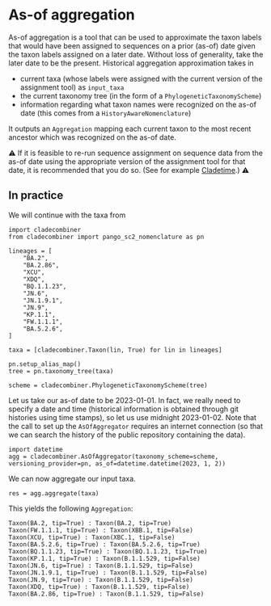 # As-of aggregation

As-of aggregation is a tool that can be used to approximate the taxon labels that would have been assigned to sequences on a prior (as-of) date given the taxon labels assigned on a later date.
Without loss of generality, take the later date to be the present.
Historical aggregation approximation takes in
- current taxa (whose labels were assigned with the current version of the assignment tool) as `input_taxa`
- the current taxonomy tree (in the form of a `PhylogeneticTaxonomyScheme`)
- information regarding what taxon names were recognized on the as-of date (this comes from a `HistoryAwareNomenclature`)

It outputs an `Aggregation` mapping each current taxon to the most recent ancestor which was recognized on the as-of date.

⚠️ If it is feasible to re-run sequence assignment on sequence data from the as-of date using the appropriate version of the assignment tool for that date, it is recommended that you do so.
(See for example [Cladetime](https://cladetime.readthedocs.io/en/latest/).) ⚠️

## In practice

We will continue with the taxa from [](fixed_agg_workflow/#observed-taxa)

```
import cladecombiner
from cladecombiner import pango_sc2_nomenclature as pn

lineages = [
    "BA.2",
    "BA.2.86",
    "XCU",
    "XDQ",
    "BQ.1.1.23",
    "JN.6",
    "JN.1.9.1",
    "JN.9",
    "KP.1.1",
    "FW.1.1.1",
    "BA.5.2.6",
]

taxa = [cladecombiner.Taxon(lin, True) for lin in lineages]

pn.setup_alias_map()
tree = pn.taxonomy_tree(taxa)

scheme = cladecombiner.PhylogeneticTaxonomyScheme(tree)
```

Let us take our as-of date to be 2023-01-01.
In fact, we really need to specify a date and time (historical information is obtained through git histories using time stamps), so let us use midnight 2023-01-02.
Note that the call to set up the `AsOfAggregator` requires an internet connection (so that we can search the history of the public repository containing the data).
```
import datetime
agg = cladecombiner.AsOfAggregator(taxonomy_scheme=scheme, versioning_provider=pn, as_of=datetime.datetime(2023, 1, 2))
```

We can now aggregate our input taxa.

```
res = agg.aggregate(taxa)
```

This yields the following `Aggregation`:

```
Taxon(BA.2, tip=True) : Taxon(BA.2, tip=True)
Taxon(FW.1.1.1, tip=True) : Taxon(XBB.1, tip=False)
Taxon(XCU, tip=True) : Taxon(XBC.1, tip=False)
Taxon(BA.5.2.6, tip=True) : Taxon(BA.5.2.6, tip=True)
Taxon(BQ.1.1.23, tip=True) : Taxon(BQ.1.1.23, tip=True)
Taxon(KP.1.1, tip=True) : Taxon(B.1.1.529, tip=False)
Taxon(JN.6, tip=True) : Taxon(B.1.1.529, tip=False)
Taxon(JN.1.9.1, tip=True) : Taxon(B.1.1.529, tip=False)
Taxon(JN.9, tip=True) : Taxon(B.1.1.529, tip=False)
Taxon(XDQ, tip=True) : Taxon(B.1.1.529, tip=False)
Taxon(BA.2.86, tip=True) : Taxon(B.1.1.529, tip=False)
```
